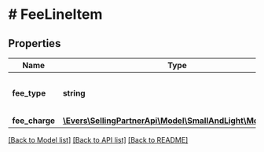 # # FeeLineItem

## Properties

Name | Type | Description | Notes
------------ | ------------- | ------------- | -------------
**fee_type** | **string** | The type of fee charged to the seller. |
**fee_charge** | [**\Evers\SellingPartnerApi\Model\SmallAndLight\MoneyType**](MoneyType.md) |  |

[[Back to Model list]](../../README.md#models) [[Back to API list]](../../README.md#endpoints) [[Back to README]](../../README.md)
